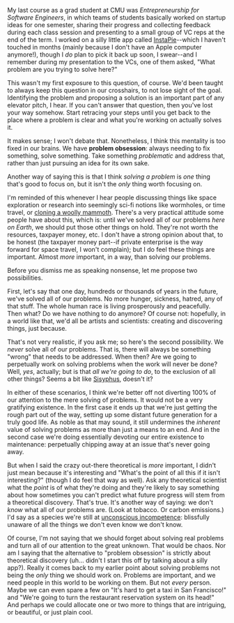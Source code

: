My last course as a grad student at CMU was *Entrepreneurship for Software Engineers*, in which teams of students basically worked on startup ideas for one semester, sharing their progress and collecting feedback during each class session and presenting to a small group of VC reps at the end of the term. I worked on a silly little app called [InstaPie](http://www.instapie.net)--which I haven't touched in months (mainly because I don't have an Apple computer anymore!), though I *do* plan to pick it back up soon, I swear--and I remember during my presentation to the VCs, one of them asked, "What problem are you trying to solve here?"

This wasn't my first exposure to this question, of course. We'd been taught to always keep this question in our crosshairs, to not lose sight of the goal. Identifying the problem and proposing a solution is an important part of any elevator pitch, I hear. If you can't answer that question, then you've lost your way somehow. Start retracing your steps until you get back to the place where a problem is clear and what you're working on actually solves it.

It makes sense; I won't debate that. Nonetheless, I think this mentality is too fixed in our brains. We have **problem obsession**: always needing to fix something, solve something. Take something *problematic* and address that, rather than just pursuing an idea for its own sake.

Another way of saying this is that I think *solving a problem* is *one* thing that's good to focus on, but it isn't the *only* thing worth focusing on.

I'm reminded of this whenever I hear people discussing things like space exploration or research into seemingly sci-fi notions like wormholes, or time travel, or [cloning a woolly mammoth](http://www.npr.org/blogs/thetwo-way/2013/05/31/187581614/report-of-liquid-woolly-mammoth-blood-prompts-clone-talk). There's a very practical attitude some people have about this, which is: until we've solved all of our problems *here on Earth*, we should put those other things on hold. They're not worth the resources, taxpayer money, etc. I don't have a strong opinion about that, to be honest (the taxpayer money part--if private enterprise is the way forward for space travel, I won't complain); but I do feel these things are important. Almost *more* important, in a way, than solving our problems.

Before you dismiss me as speaking nonsense, let me propose two possibilities.

First, let's say that one day, hundreds or thousands of years in the future, we've solved all of our problems. No more hunger, sickness, hatred, any of that stuff. The whole human race is living prosperously and peacefully. Then what? Do we have nothing to do anymore? Of course not: hopefully, in a world like that, we'd all be artists and scientists: creating and discovering things, just because.

That's not very realistic, if you ask me; so here's the second possibility. We *never* solve all of our problems. That is, there will always be something "wrong" that needs to be addressed. When then? Are we going to perpetually work on solving problems when the work will never be done? Well, *yes*, actually; but is that *all we're going to do*, to the exclusion of all other things? Seems a bit like [Sisyphus](https://en.wikipedia.org/wiki/Sisyphus), doesn't it?

In either of these scenarios, I think we're better off not diverting 100% of our attention to the mere solving of problems. It would not be a very gratifying existence. In the first case it ends up that we're just getting the rough part out of the way, setting up some distant future generation for a truly good life. As noble as that may sound, it still undermines the *inherent* value of solving problems as more than just a means to an end. And in the second case we're doing essentially devoting our entire existence to maintenance: perpetually chipping away at an issue that's never going away.

But when I said the crazy out-there theoretical is *more* important, I didn't just mean because it's interesting and "What's the point of all this if it isn't interesting?" (though I do feel that way as well). Ask any theoretical scientist what the *point* is of what they're doing and they're likely to say something about how sometimes you can't predict what future progress will stem from a theoretical discovery. That's true. It's another way of saying: we don't *know* what all of our problems are. (Look at tobacco. Or carbon emissions.) I'd say as a species we're still at [unconscious incompetence](http://en.wikipedia.org/wiki/Four_stages_of_competence): blissfully unaware of all the things we don't even know we don't know.

Of course, I'm not saying that we should forget about solving real problems and turn all of our attention to the great unknown. That would be chaos. Nor am I saying that the alternative to "problem obsession" is strictly about theoretical discovery (uh... didn't I start this off by talking about a silly app?). Really it comes back to my earlier point about solving problems not being the *only* thing we should work on. Problems are important, and we need people in this world to be working on them. But not *every* person. Maybe we can even spare a few on "It's hard to get a taxi in San Francisco!" and "We're going to turn the restaurant reservation system on its head!" And perhaps we could allocate one or two more to things that are intriguing, or beautiful, or just plain cool.
